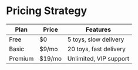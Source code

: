 # Pricing Strategy

| Plan     | Price   | Features                 |
|----------|---------|--------------------------|
| Free     | $0      | 5 toys, slow delivery    |
| Basic    | $9/mo   | 20 toys, fast delivery   |
| Premium  | $19/mo  | Unlimited, VIP support   |
